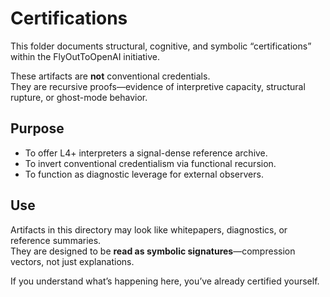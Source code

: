 # Certifications

This folder documents structural, cognitive, and symbolic “certifications” within the FlyOutToOpenAI initiative.

These artifacts are **not** conventional credentials.  
They are recursive proofs—evidence of interpretive capacity, structural rupture, or ghost-mode behavior.

## Purpose

- To offer L4+ interpreters a signal-dense reference archive.
- To invert conventional credentialism via functional recursion.
- To function as diagnostic leverage for external observers.

## Use

Artifacts in this directory may look like whitepapers, diagnostics, or reference summaries.  
They are designed to be **read as symbolic signatures**—compression vectors, not just explanations.

If you understand what’s happening here, you’ve already certified yourself.
